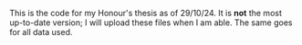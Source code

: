 This is the code for my Honour's thesis as of 29/10/24. 
It is **not** the most up-to-date version; I will upload these files when I am able. The same goes for all data used. 
